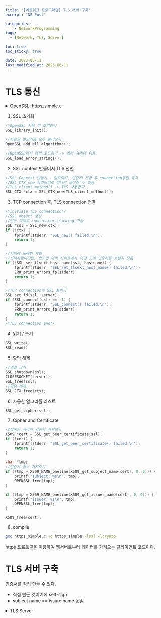 ```yaml
---
title: "[네트워크 프로그래밍] TLS 서버 구축"
excerpt: "NP Post"

categories:
    - NetworkProgramming
tags:
  - [Network, TLS, Server]

toc: true
toc_sticky: true

date: 2023-06-11
last_modified_at: 2023-06-11
---
```

# TLS 통신
<details>
<summary>OpenSSL: https_simple.c</summary>
<div markdown='1'>

![image](https://github.com/ssoxong/ssoxong.github.io/assets/112956015/5d942e42-4f58-467a-9e1a-6b63ce7905b3)

</div>
</details>


1. SSL 초기화

```c
/*OpenSSL 사용 전 초기화*/
SSL_library_init();

//사용할 알고리즘 모두 불러오기
OpenSSL_add_all_algorithms();

//OpenSSL에서 에러 로드하기 -> 에러 처리에 이용
SSL_load_error_strings();
```

2. SSL context 만들어서 TLS 선언

```c
//SSL Conetxt 만들기 - 암호화키, 인증키 저장 후 connection동안 유지
//SSL_CTX_new 파라미터로 하나만 들어갈 수 있음
//TLS_client_method() -> TLS 사용한다..
SSL_CTX *ctx = SSL_CTX_new(TLS_client_method());
```

3. TCP connection 후, TLS connection 연결

```c
/*initiate TLS connection*/
//SSL object 생성
//만든 객체로 connection tracking 가능
SSL *ssl = SSL_new(ctx);
if (!ctx) {
    fprintf(stderr, "SSL_new() failed.\n");
    return 1;
}

//서버에 도메인 세팅
//선택사항이지만, 없으면 여러 사이트에서 어떤 곳에 인증서를 보낼지 모름
if (!SSL_set_tlsext_host_name(ssl, hostname)) {
    fprintf(stderr, "SSL_set_tlsext_host_name() failed.\n");
    ERR_print_errors_fp(stderr);
    return 1;
}

//TCP connection에 SSL 붙이기
SSL_set_fd(ssl, server);
if (SSL_connect(ssl) == -1) {
    fprintf(stderr, "SSL_connect() failed.\n");
    ERR_print_errors_fp(stderr);
    return 1;
}
/*TLS connection end*/
```

4. 읽기 / 쓰기

```c
SSL_write()
SSL_read()
```

5. 할당 해제

```c
//연결 끊기
SSL_shutdown(ssl);
CLOSESOCKET(server);
SSL_free(ssl);
//할당 해제
SSL_CTX_free(ctx);
```

6. 사용한 알고리즘 리스트

```c
SSL_get_cipher(ssl);
```

7. Cipher and Certificate

```c
//접속한 서버의 인증서 가져오기
X509 *cert = SSL_get_peer_certificate(ssl);
if (!cert) {
    fprintf(stderr, "SSL_get_peer_certificate() failed.\n");
    return 1;
}

char *tmp;
//인증서 정보 가져오기
if ((tmp = X509_NAME_oneline(X509_get_subject_name(cert), 0, 0))) {
    printf("subject: %s\n", tmp);
    OPENSSL_free(tmp);
}

if ((tmp = X509_NAME_oneline(X509_get_issuer_name(cert), 0, 0))) {
    printf("issuer: %s\n", tmp);
    OPENSSL_free(tmp);
}

X509_free(cert);
```

8. complie

```bash
gcc https_simple.c -o https_simple -lssl -lcrypto
```

https 프로토콜을 이용하여 웹서버로부터 데이터를 가져오는 클라이언트 코드이다. 

# TLS 서버 구축
인증서를 직접 만들 수 있다.  
- 직접 만든 것이기에 self-sign  
- subject name == issure name 동일

<details>
<summary> TLS Server </summary>
<div markdown='1'>

![image](https://github.com/ssoxong/ssoxong.github.io/assets/112956015/01322c97-332e-46cf-861d-7d6b12453fa4)


</div></details>
